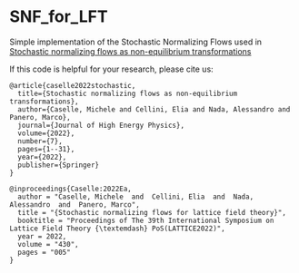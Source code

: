 # SNF_for_LFT
Simple implementation of the Stochastic Normalizing Flows used in <a href="https://arxiv.org/abs/2201.08862">Stochastic normalizing flows as non-equilibrium transformations</a></li>


If this code is helpful for your research, please cite us:
```
@article{caselle2022stochastic,
  title={Stochastic normalizing flows as non-equilibrium transformations},
  author={Caselle, Michele and Cellini, Elia and Nada, Alessandro and Panero, Marco},
  journal={Journal of High Energy Physics},
  volume={2022},
  number={7},
  pages={1--31},
  year={2022},
  publisher={Springer}
}
```
```
@inproceedings{Caselle:2022Ea,
  author = "Caselle, Michele  and  Cellini, Elia  and  Nada, Alessandro  and  Panero, Marco",
  title = "{Stochastic normalizing flows for lattice field theory}",
  booktitle = "Proceedings of The 39th International Symposium on Lattice Field Theory {\textemdash} PoS(LATTICE2022)",
  year = 2022,
  volume = "430",
  pages = "005"
}
```
